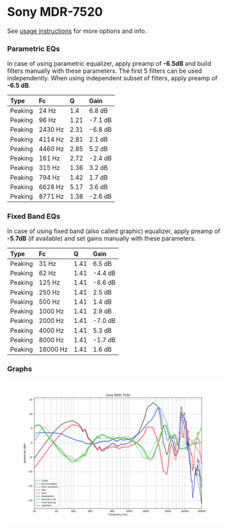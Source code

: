# Sony MDR-7520
See [usage instructions](https://github.com/jaakkopasanen/AutoEq#usage) for more options and info.

### Parametric EQs
In case of using parametric equalizer, apply preamp of **-6.5dB** and build filters manually
with these parameters. The first 5 filters can be used independently.
When using independent subset of filters, apply preamp of **-6.5 dB**.

| Type    | Fc      |    Q | Gain    |
|:--------|:--------|:-----|:--------|
| Peaking | 24 Hz   | 1.4  | 6.8 dB  |
| Peaking | 96 Hz   | 1.21 | -7.1 dB |
| Peaking | 2430 Hz | 2.31 | -6.8 dB |
| Peaking | 4114 Hz | 2.81 | 2.1 dB  |
| Peaking | 4460 Hz | 2.85 | 5.2 dB  |
| Peaking | 161 Hz  | 2.72 | -2.4 dB |
| Peaking | 315 Hz  | 1.36 | 3.2 dB  |
| Peaking | 794 Hz  | 1.42 | 1.7 dB  |
| Peaking | 6628 Hz | 5.17 | 3.6 dB  |
| Peaking | 8771 Hz | 1.38 | -2.6 dB |

### Fixed Band EQs
In case of using fixed band (also called graphic) equalizer, apply preamp of **-5.7dB**
(if available) and set gains manually with these parameters.

| Type    | Fc       |    Q | Gain    |
|:--------|:---------|:-----|:--------|
| Peaking | 31 Hz    | 1.41 | 6.5 dB  |
| Peaking | 62 Hz    | 1.41 | -4.4 dB |
| Peaking | 125 Hz   | 1.41 | -6.6 dB |
| Peaking | 250 Hz   | 1.41 | 2.5 dB  |
| Peaking | 500 Hz   | 1.41 | 1.4 dB  |
| Peaking | 1000 Hz  | 1.41 | 2.9 dB  |
| Peaking | 2000 Hz  | 1.41 | -7.0 dB |
| Peaking | 4000 Hz  | 1.41 | 5.3 dB  |
| Peaking | 8000 Hz  | 1.41 | -1.7 dB |
| Peaking | 16000 Hz | 1.41 | 1.6 dB  |

### Graphs
![](./Sony%20MDR-7520.png)